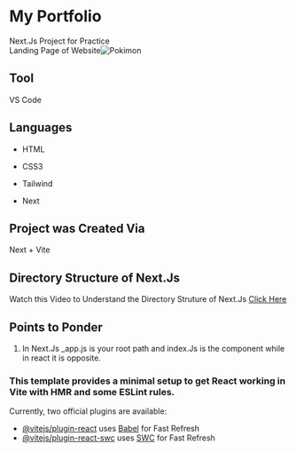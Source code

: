 # My Portfolio
Next.Js Project for Practice <br>
Landing Page of Website![Pokimon](/Client/src/assets/Pokimon.PNG)

## Tool
VS Code
## Languages
- HTML
* CSS3
+ Tailwind
- Next

## Project was Created Via
Next + Vite

## Directory Structure of Next.Js
Watch this Video to Understand the Directory Struture of Next.Js [Click Here](https://www.youtube.com/watch?v=rxxIJTJ0wms)

## Points to Ponder
1. In Next.Js _app.js is your root path and index.Js is the component while in react it is opposite.

### This template provides a minimal setup to get React working in Vite with HMR and some ESLint rules.

Currently, two official plugins are available:

- [@vitejs/plugin-react](https://github.com/vitejs/vite-plugin-react/blob/main/packages/plugin-react/README.md) uses [Babel](https://babeljs.io/) for Fast Refresh
- [@vitejs/plugin-react-swc](https://github.com/vitejs/vite-plugin-react-swc) uses [SWC](https://swc.rs/) for Fast Refresh
